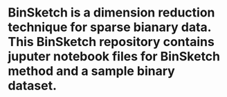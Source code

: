 # BinSketch is a dimension reduction technique for sparse bianary data. This BinSketch repository contains juputer notebook files for BinSketch method and a sample  binary dataset.
